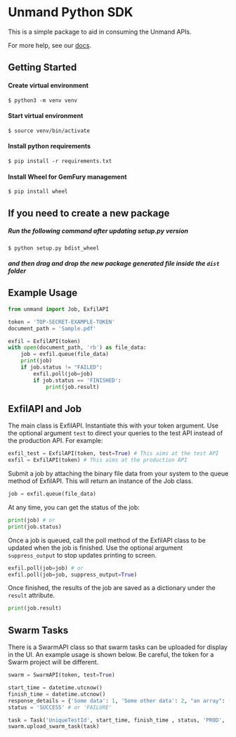 # Unmand Python SDK

This is a simple package to aid in consuming the Unmand APIs.

For more help, see our [docs](https://unmand.com/docs).

## Getting Started


#### Create virtual environment

    $ python3 -m venv venv

#### Start virtual environment

    $ source venv/bin/activate

#### Install python requirements

    $ pip install -r requirements.txt

#### Install Wheel for GemFury management
	$ pip install wheel

## If you need to create a new package
##### Run the following command after updating setup.py version
	$ python setup.py bdist_wheel
##### and then drag and drop the new package generated file inside the `dist` folder

## Example Usage

```python
from unmand import Job, ExfilAPI

token = 'TOP-SECRET-EXAMPLE-TOKEN'
document_path = 'Sample.pdf'

exfil = ExfilAPI(token)
with open(document_path, 'rb') as file_data:
    job = exfil.queue(file_data)
    print(job)
    if job.status != "FAILED":
        exfil.poll(job=job)
        if job.status == 'FINISHED':
            print(job.result)
```

## ExfilAPI and Job

The main class is ExfilAPI. Instantiate this with your token argument. Use the optional argument `test` to direct your queries to the test API instead of the production API. For example:

```python
exfil_test = ExfilAPI(token, test=True) # This aims at the test API
exfil = ExfilAPI(token) # This aims at the production API
```

Submit a job by attaching the binary file data from your system to the queue method of ExfilAPI. This will return an instance of the Job class.

```python
job = exfil.queue(file_data)
```

At any time, you can get the status of the job:

```python
print(job) # or
print(job.status)
```

Once a job is queued, call the poll method of the ExfilAPI class to be updated when the job is finished. Use the optional argument `suppress_output` to stop updates printing to screen.

```python
exfil.poll(job=job) # or
exfil.poll(job=job, suppress_output=True)
```

Once finished, the results of the job are saved as a dictionary under the `result` attribute.

```python
print(job.result)
```


## Swarm Tasks

There is a SwarmAPI class so that swarm tasks can be uploaded for display in the UI. An example usage is shown below. Be careful, the token for a Swarm project will be different.

```python
swarm = SwarmAPI(token, test=True)

start_time = datetime.utcnow()
finish_time = datetime.utcnow()
response_details = {'Some data': 1, 'Some other data': 2, "an array": [1,2,3,4]}
status = 'SUCCESS' # or 'FAILURE'

task = Task('UniqueTestId', start_time, finish_time , status, 'PROD', 'Short Response', response_details , "First Identifier", "Second Identifier", "Third Identifier")
swarm.upload_swarm_task(task)
```
